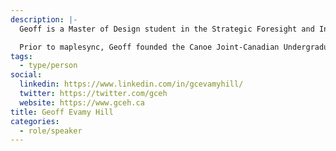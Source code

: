 ```yaml
---
description: |-
  Geoff is a Master of Design student in the Strategic Foresight and Innovation program at OCAD University. He is a graduate of the Knowledge Integration program at the University Waterloo. His undergraduate thesis was about the economic calculation problem, focused on heuristics for pricing (https://gceh.ca/conference-paper/). This line of inquiry eventually evolved into the thinking behind maplesync.

  Prior to maplesync, Geoff founded the Canoe Joint-Canadian Undergraduate Programs project (https://canoejcup.ca/). His other interests include cognitive science, philosophy, computation, and futures. In his spare time, Geoff likes walking, grand strategy video games, making plastic models, and learning Spanish.
tags:
  - type/person
social:
  linkedin: https://www.linkedin.com/in/gcevamyhill/
  twitter: https://twitter.com/gceh
  website: https://www.gceh.ca
title: Geoff Evamy Hill
categories:
  - role/speaker
---
```

